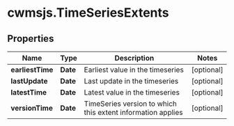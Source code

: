 # cwmsjs.TimeSeriesExtents

## Properties

Name | Type | Description | Notes
------------ | ------------- | ------------- | -------------
**earliestTime** | **Date** | Earliest value in the timeseries | [optional] 
**lastUpdate** | **Date** | Last update in the timeseries | [optional] 
**latestTime** | **Date** | Latest value in the timeseries | [optional] 
**versionTime** | **Date** | TimeSeries version to which this extent information applies | [optional] 


